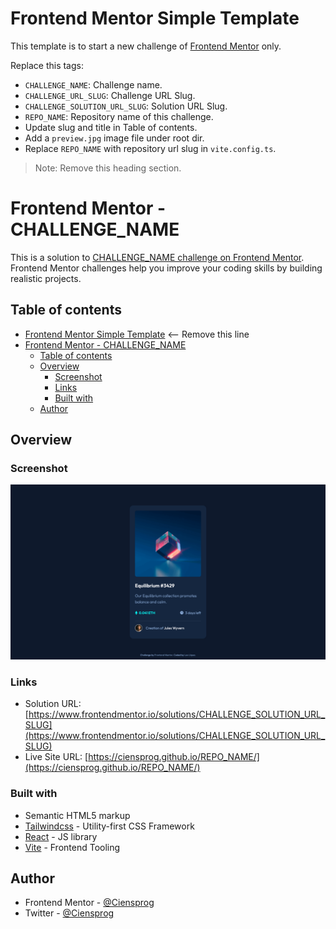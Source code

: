# Frontend Mentor Simple Template

This template is to start a new challenge of [Frontend Mentor](https://www.frontendmentor.io/) only.

Replace this tags:

- `CHALLENGE_NAME`: Challenge name.
- `CHALLENGE_URL_SLUG`: Challenge URL Slug.
- `CHALLENGE_SOLUTION_URL_SLUG`: Solution URL Slug.
- `REPO_NAME`: Repository name of this challenge.
- Update slug and title in Table of contents.
- Add a `preview.jpg` image file under root dir.
- Replace `REPO_NAME` with repository url slug in `vite.config.ts`.

> Note: Remove this heading section.

# Frontend Mentor - CHALLENGE_NAME

This is a solution to [CHALLENGE_NAME challenge on Frontend Mentor](https://www.frontendmentor.io/challenges/CHALLENGE_URL_SLUG). Frontend Mentor challenges help you improve your coding skills by building realistic projects.

## Table of contents

- [Frontend Mentor Simple Template](#frontend-mentor-simple-template) <-- Remove this line
- [Frontend Mentor - CHALLENGE_NAME](#frontend-mentor---challenge_name)
  - [Table of contents](#table-of-contents)
  - [Overview](#overview)
    - [Screenshot](#screenshot)
    - [Links](#links)
    - [Built with](#built-with)
  - [Author](#author)

## Overview

### Screenshot

![](./preview.jpg)

### Links

- Solution URL: [https://www.frontendmentor.io/solutions/CHALLENGE_SOLUTION_URL_SLUG](https://www.frontendmentor.io/solutions/CHALLENGE_SOLUTION_URL_SLUG)
- Live Site URL: [https://ciensprog.github.io/REPO_NAME/](https://ciensprog.github.io/REPO_NAME/)

### Built with

- Semantic HTML5 markup
- [Tailwindcss](https://tailwindcss.com) - Utility-first CSS Framework
- [React](https://reactjs.org/) - JS library
- [Vite](https://vitejs.dev) - Frontend Tooling

## Author

- Frontend Mentor - [@Ciensprog](https://www.frontendmentor.io/profile/Ciensprog)
- Twitter - [@Ciensprog](https://www.twitter.com/Ciensprog)
